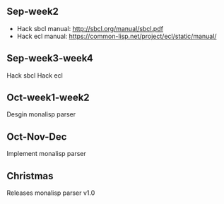 
## Sep-week2
- Hack sbcl manual: http://sbcl.org/manual/sbcl.pdf
- Hack ecl manual: https://common-lisp.net/project/ecl/static/manual/

## Sep-week3-week4
Hack sbcl
Hack ecl

## Oct-week1-week2
Desgin monalisp parser

## Oct-Nov-Dec
Implement monalisp parser

## Christmas
Releases monalisp parser v1.0
